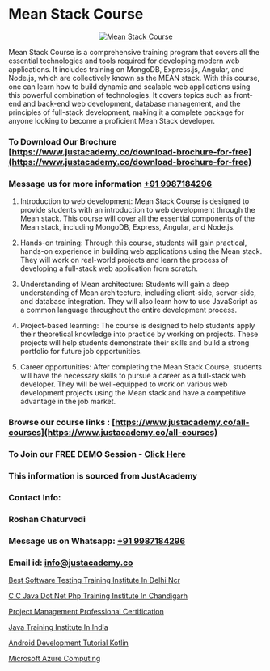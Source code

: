 # Mean Stack Course

<p align="center">
  <a href="https://justacademy.co/program-detail/mern-stack-development">
    <img src="https://justacademy.co/storage2/program_images/1704700408.webp" alt="Mean Stack Course">
  </a>
</p>


Mean Stack Course is a comprehensive training program that covers all the essential technologies and tools required for developing modern web applications. It includes training on MongoDB, Express.js, Angular, and Node.js, which are collectively known as the MEAN stack. With this course, one can learn how to build dynamic and scalable web applications using this powerful combination of technologies. It covers topics such as front-end and back-end web development, database management, and the principles of full-stack development, making it a complete package for anyone looking to become a proficient Mean Stack developer.
### To Download Our Brochure [https://www.justacademy.co/download-brochure-for-free](https://www.justacademy.co/download-brochure-for-free)
### Message us for more information [+91 9987184296](https://api.whatsapp.com/send?phone=919987184296)
1) Introduction to web development: Mean Stack Course is designed to provide students with an introduction to web development through the Mean stack. This course will cover all the essential components of the Mean stack, including MongoDB, Express, Angular, and Node.js.

2) Hands-on training: Through this course, students will gain practical, hands-on experience in building web applications using the Mean stack. They will work on real-world projects and learn the process of developing a full-stack web application from scratch.

3) Understanding of Mean architecture: Students will gain a deep understanding of Mean architecture, including client-side, server-side, and database integration. They will also learn how to use JavaScript as a common language throughout the entire development process.

4) Project-based learning: The course is designed to help students apply their theoretical knowledge into practice by working on projects. These projects will help students demonstrate their skills and build a strong portfolio for future job opportunities.

5) Career opportunities: After completing the Mean Stack Course, students will have the necessary skills to pursue a career as a full-stack web developer. They will be well-equipped to work on various web development projects using the Mean stack and have a competitive advantage in the job market.

### Browse our course links : [https://www.justacademy.co/all-courses](https://www.justacademy.co/all-courses) 
### To Join our FREE DEMO Session - [Click Here](https://www.justacademy.co/register-for-course-demo)


### This information is sourced from JustAcademy
### Contact Info:
### Roshan Chaturvedi
### Message us on Whatsapp: [+91 9987184296](https://api.whatsapp.com/send?phone=919987184296)
### Email id: [info@justacademy.co](mailto:info@justacademy.co)
                
[Best Software Testing Training Institute In Delhi Ncr](https://www.linkedin.com/pulse/best-software-testing-training-institute-delhi-9tqhc?trackingId=4xUimUZweCm7TnQzvtT6vg%3D%3D&lipi=urn%3Ali%3Apage%3Ad_flagship3_company_admin%3BV3sjVNqrQV6LT8YmMJxhFA%3D%3D)

[C C Java Dot Net Php Training Institute In Chandigarh](https://www.linkedin.com/pulse/c-java-dot-net-php-training-institute-chandigarh-kehjf?trackingId=dlftRksRFg8bsqOarD5mFw%3D%3D&lipi=urn%3Ali%3Apage%3Ad_flagship3_company_admin%3BSRVvZqxTRJ2BK3zMbr9wpQ%3D%3D)

[Project Management Professional Certification](https://medium.com/@namusn/project-management-professional-certification-e0cb2b1a41a5)

[Java Training Institute In India](https://medium.com/@negishivu99/java-training-institute-in-india-b4e639b26fbf)

[Android Development Tutorial Kotlin](https://justacademyin.github.io/justacademy/android-development-tutorial-kotlin)

[Microsoft Azure Computing](https://justacademyin.github.io/justacademy/microsoft-azure-computing)


